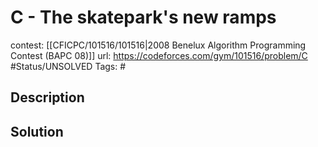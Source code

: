 # C - The skatepark's new ramps

contest: [[CFICPC/101516/101516|2008 Benelux Algorithm Programming Contest (BAPC 08)]]
url: https://codeforces.com/gym/101516/problem/C
#Status/UNSOLVED
Tags: #

## Description

## Solution

